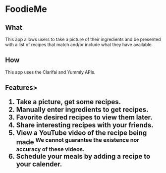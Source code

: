 # FoodieMe
<h2>What</h2>
<p>This app allows users to take a picture of their ingredients and be presented with a list of recipes that match and/or include what they have available.</p>
<h2>How</h2>
<p>This app uses the Clarifai and Yummly APIs.</p>
<h2>Features>
<ol>
<li>Take a picture, get some recipes.</li>
<li>Manually enter ingredients to get recipes.</li>
<li>Favorite desired recipes to view them later.</li>
<li>Share interesting recipes with your friends.</li>
<li>View a YouTube video of the recipe being made <sup>We cannot guarantee the existence nor accuracy of these videos.</sup></li>
<li>Schedule your meals by adding a recipe to your calender.</li>
</ol>
